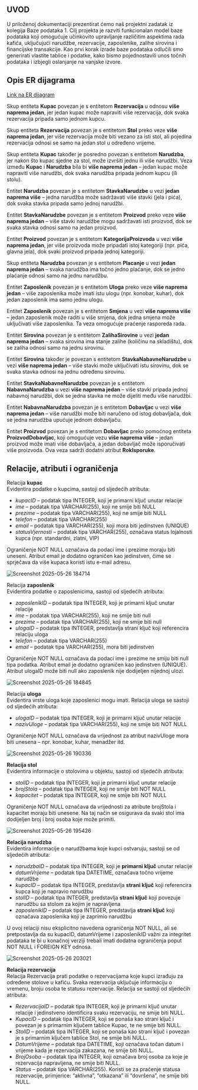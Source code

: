 ## UVOD

U priloženoj dokumentaciji prezentirat ćemo naš projektni zadatak iz kolegija Baze podataka 1. Cilj projekta je razviti funkcionalan model baze podataka koji omogućuje učinkovito upravljanje različitim aspektima rada kafića, uključujući narudžbe, rezervacije, zaposlenike, zalihe sirovina i financijske transakcije. 
Kao prvi korak izrade baze podataka odlučili smo generirati vlastite tablice i podatke, kako bismo pojednostavili unos točnih podataka i izbjegli oslanjanje na vanjske izvore.
## Opis ER dijagrama

[Link na ER dijagram](https://lucid.app/lucidchart/7e3ca596-78ec-4f8d-9e66-618cb6cf1f40/edit?viewport_loc=-2689%2C-743%2C4235%2C1887%2C0_0&invitationId=inv_76bfcfcb-73cd-451d-8128-f57a1b90cb83)

Skup entiteta **Kupac** povezan je s entitetom **Rezervacija** u odnosu **više naprema jedan**, jer jedan kupac može napraviti više rezervacija, dok svaka rezervacija pripada samo jednom kupcu.

Skup entiteta **Rezervacija** povezan je s entitetom **Stol** preko veze **više naprema jedan**, jer više rezervacija može biti vezano za isti stol, ali pojedina rezervacija odnosi se samo na jedan stol u određeno vrijeme.

Skup entiteta **Kupac** također je posredno povezan s entitetom **Narudzba**, jer nakon što kupac sjedne za stol, može izvršiti jednu ili više narudžbi. Veza između **Kupac** i **Narudzba** bila bi **više naprema jedan** – jedan kupac može napraviti više narudžbi, dok svaka narudžba pripada jednom kupcu (ili stolu).

Entitet **Narudzba** povezan je s entitetom **StavkaNarudzbe** u vezi **jedan naprema više** – jedna narudžba može sadržavati više stavki (jela i pića), dok svaka stavka pripada samo jednoj narudžbi.

Entitet **StavkaNarudzbe** povezan je s entitetom **Proizvod** preko veze **više naprema jedan** – više stavki narudžbe mogu sadržavati isti proizvod, dok se svaka stavka odnosi samo na jedan proizvod.

Entitet **Proizvod** povezan je s entitetom **KategorijaProizvoda** u vezi **više naprema jedan**, jer više proizvoda može pripadati istoj kategoriji (npr. pića, glavna jela), dok svaki proizvod pripada jednoj kategoriji.

Skup entiteta **Narudzba** povezan je s entitetom **Placanje** u vezi **jedan naprema jedan** – svaka narudžba ima točno jedno plaćanje, dok se jedno plaćanje odnosi samo na jednu narudžbu.

Entitet **Zaposlenik** povezan je s entitetom **Uloga** preko veze **više naprema jedan** – više zaposlenika može imati istu ulogu (npr. konobar, kuhar), dok jedan zaposlenik ima samo jednu ulogu.

Entitet **Zaposlenik** povezan je s entitetom **Smjena** u vezi **više naprema više** – jedan zaposlenik može raditi u više smjena, dok jedna smjena može uključivati više zaposlenika. Ta veza omogućuje praćenje rasporeda rada.

Entitet **Sirovina** povezan je s entitetom **ZalihaSirovine** u vezi **jedan naprema jedan** – svaka sirovina ima stanje zalihe (količinu na skladištu), dok se zaliha odnosi samo na jednu sirovinu.

Entitet **Sirovina** također je povezan s entitetom **StavkaNabavneNarudzbe** u vezi **više naprema jedan** – više stavki može uključivati istu sirovinu, dok se svaka stavka odnosi na jednu određenu sirovinu.

Entitet **StavkaNabavneNarudzbe** povezan je s entitetom **NabavnaNarudzba** u vezi **više naprema jedan** – više stavki pripada jednoj nabavnoj narudžbi, dok se jedna stavka ne može dijeliti među više narudžbi.

Entitet **NabavnaNarudzba** povezan je s entitetom **Dobavljac** u vezi **više naprema jedan** – više narudžbi može biti naručeno od istog dobavljača, dok se jedna narudžba upućuje jednom dobavljaču.

Entitet **Proizvod** povezan je s entitetom **Dobavljac** preko pomoćnog entiteta **ProizvodDobavljac**, koji omogućuje vezu **više naprema više** – jedan proizvod može imati više dobavljača, a jedan dobavljač može isporučivati više proizvoda. Ova veza sadrži dodatni atribut **RokIsporuke**.

## Relacije, atributi i ograničenja


Relacija **kupac**\
Evidentira podatke o kupcima, sastoji od sljedećih atributa:

- *kupacID* – podatak tipa INTEGER, koji je primarni ključ unutar relacije
- *ime* – podatak tipa VARCHAR(255), koji ne smije biti NULL
- *prezime* – podatak tipa VARCHAR(255), koji ne smije biti NULL
- *telefon* – podatak tipa VARCHAR(255)
- *email* – podatak tipa VARCHAR(255), koji mora biti jedinstven (UNIQUE)
- *statusVjernosti* – podatak tipa VARCHAR(255), označava status lojalnosti kupca (npr. standardni, zlatni, VIP)

Ograničenje NOT NULL označava da podaci ime i prezime moraju biti uneseni. Atribut email je dodatno ograničen kao jedinstven, čime se sprječava da više kupaca koristi istu e-mail adresu.

![Screenshot 2025-05-26 184714](https://github.com/user-attachments/assets/086bf875-16fa-44cc-a705-26f5cb7b3344)


Relacija **zaposlenik**\
Evidentira podatke o zaposlenicima, sastoji od sljedećih atributa:

- *zaposlenikID* – podatak tipa INTEGER, koji je primarni ključ unutar relacije
- *ime* – podatak tipa VARCHAR(255), koji ne smije biti null
- *prezime* – podatak tipa VARCHAR(255), koji ne smije biti null
- *ulogaID* – podatak tipa INTEGER, predstavlja strani ključ koji referencira relaciju uloga
- *telefon* – podatak tipa VARCHAR(255)
- *email* – podatak tipa VARCHAR(255), mora biti jedinstven

Ograničenje NOT NULL označava da podaci ime i prezime ne smiju biti null tipa podatka. Atribut email je dodatno ograničen kao jedinstven (UNIQUE). Atribut ulogaID može biti null ako zaposlenik nije dodijeljen nijednoj ulozi.

![Screenshot 2025-05-26 184845](https://github.com/user-attachments/assets/4444456b-e53f-4486-9b9d-53b162e5e36b)

Relacija **uloga**\
Evidentira vrste uloga koje zaposlenici mogu imati. Relacija uloga se sastoji od sljedećih atributa:

- *ulogaID* – podatak tipa INTEGER, koji je primarni ključ unutar relacije
- *nazivUloge* – podatak tipa VARCHAR(255), koji ne smije biti NOT NULL

Ograničenje NOT NULL označava da vrijednost za atribut nazivUloge mora biti unesena – npr. konobar, kuhar, menadžer itd.

![Screenshot 2025-05-26 190336](https://github.com/user-attachments/assets/8060f073-e63a-4022-8199-d8365452edd0)

**Relacija stol**\
Evidentira informacije o stolovima u objektu, sastoji od sljedećih atributa:  

- *stolID* – podatak tipa INTEGER, koji je primarni ključ unutar relacije  
- *brojStola* – podatak tipa INTEGER, koji ne smije biti NOT NULL  
- *kapacitet* – podatak tipa INTEGER, koji ne smije biti NOT NULL

Ograničenje NOT NULL označava da vrijednosti za atribute brojStola i kapacitet moraju biti unesene. Na taj način se osigurava da svaki stol ima dodijeljen broj i broj osoba koje može primiti.

![Screenshot 2025-05-26 195426](https://github.com/user-attachments/assets/22701f11-b191-41e8-a60e-5a7dd9ba70cc)

**Relacija narudzba**\
Evidentira informacije o narudžbama koje kupci ostvaruju, sastoji se od sljedećih atributa:

- *narudzbaID* – podatak tipa INTEGER, koji je **primarni ključ** unutar relacije
- *datumVrijeme* – podatak tipa DATETIME, označava točno vrijeme narudžbe
- *kupacID* – podatak tipa INTEGER, predstavlja **strani ključ** koji referencira kupca koji je napravio narudžbu
- *stolID* – podatak tipa INTEGER, predstavlja **strani ključ** koji povezuje narudžbu sa stolom za kojim je napravljena
- *zaposlenikID* – podatak tipa INTEGER, predstavlja **strani ključ** koji označava zaposlenika koji je zaprimio narudžbu

U ovoj relaciji nisu eksplicitno navedena ograničenja NOT NULL, ali se pretpostavlja da su kupacID, datumVrijeme i zaposlenikID važni za integritet podataka te bi u konačnoj verziji trebali imati dodatna ograničenja poput NOT NULL i FOREIGN KEY odnosa.

![Screenshot 2025-05-26 203021](https://github.com/user-attachments/assets/3286d3ae-a43c-446e-af97-78695090719e)

**Relacija rezervacija**\
Relacija Rezervacija prati podatke o rezervacijama koje kupci izrađuju za određene stolove u kafiću. Svaka rezervacija uključuje informaciju o vremenu, broju osoba te statusu rezervacije. Relacija se sastoji od sljedećih atributa:

- *RezervacijaID* – podatak tipa INTEGER, koji je primarni ključ unutar relacije i jedinstveno identificira svaku rezervaciju, ne smije biti NULL.
- *KupacID* – podatak tipa INTEGER, koji se ponaša kao strani ključ i povezan je s primarnim ključem tablice Kupac, te ne smije biti NULL.
- *StolID* – podatak tipa INTEGER, koji se ponaša kao strani ključ i povezan je s primarnim ključem tablice Stol, ne smije biti NULL.
- *DatumVrijeme* – podatak tipa DATETIME, koji označava točan datum i vrijeme kada je rezervacija zakazana, ne smije biti NULL.
- *BrojOsoba* – podatak tipa INTEGER, koji označava broj osoba za koje je rezervacija napravljena, ne smije biti NULL.
- *Status* – podatak tipa VARCHAR(255). Koristi se za praćenje statusa rezervacije, primjerice: “aktivna”, “otkazana” ili “dovršena”, ne smije biti NULL.




